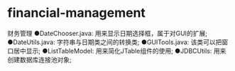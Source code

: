 # financial-management
财务管理
●DateChooser.java: 用来显示日期选择框，属于对GUI的扩展;
●DateUtils.java: 字符串与日期类之间的转换类;
●GUITools.java: 该类可以把窗口居中显示;
●ListTableModel: 用来简化JTable组件的使用;
●JDBCUtils: 用来创建数据库连接池对象;
